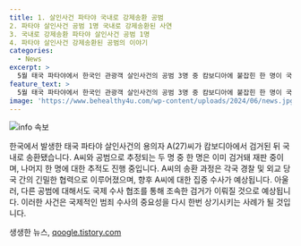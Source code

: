 ```yaml
---
title: 1. 살인사건 파타야 국내로 강제송환 공범
2. 파타야 살인사건 공범 1명 국내로 강제송환된 사연
3. 국내로 강제송환 파타야 살인사건 공범 1명
4. 파타야 살인사건 강제송환된 공범의 이야기
categories:
  - News
excerpt: >
  5월 태국 파타야에서 한국인 관광객 살인사건의 공범 3명 중 캄보디아에 붙잡힌 한 명이 국내로 송환됐다. 피의자 A(27)씨는 58일 만에 인천으로 강제 송환되었으며, 납치·살해 혐의를 받는다. 한국과 태국, 캄보디아 당국은 협조해 A씨의 송환을 이끌었으며, 태국 경찰과의 합동 수사회의 등을 통해 사건 진상을 밝히기 위해 노력했다. 또한, 다른 공범 B씨가 재판 중이며, 도피 중인 피의자 C씨에 대한 국제 수사가 예정되어 있다. A씨에 대한 집중 수사는 경남청 형사기동대를 중심으로 이루어질 예정이다.
feature_text: >
  5월 태국 파타야에서 한국인 관광객 살인사건의 공범 3명 중 캄보디아에 붙잡힌 한 명이 국내로 송환됐다. 피의자 A(27)씨는 58일 만에 인천으로 강제 송환되었으며, 납치·살해 혐의를 받는다. 한국과 태국, 캄보디아 당국은 협조해 A씨의 송환을 이끌었으며, 태국 경찰과의 합동 수사회의 등을 통해 사건 진상을 밝히기 위해 노력했다. 또한, 다른 공범 B씨가 재판 중이며, 도피 중인 피의자 C씨에 대한 국제 수사가 예정되어 있다. A씨에 대한 집중 수사는 경남청 형사기동대를 중심으로 이루어질 예정이다.
image: 'https://www.behealthy4u.com/wp-content/uploads/2024/06/news.jpg'
---
```


<p><img src="https://www.behealthy4u.com/wp-content/uploads/2024/06/news.jpg" alt="info 속보" /></p>

<p>한국에서 발생한 태국 파타야 살인사건의 용의자 A(27)씨가 캄보디아에서 검거된 뒤 국내로 송환됐습니다. A씨와 공범으로 추정되는 두 명 중 한 명은 이미 검거돼 재판 중이며, 나머지 한 명에 대한 추적도 진행 중입니다. A씨의 송환 과정은 각국 경찰 및 외교 당국 간의 긴밀한 협력으로 이루어졌으며, 향후 A씨에 대한 집중 수사가 예상됩니다. 아울러, 다른 공범에 대해서도 국제 수사 협조를 통해 조속한 검거가 이뤄질 것으로 예상됩니다. 이러한 사건은 국제적인 범죄 수사의 중요성을 다시 한번 상기시키는 사례가 될 것입니다.</p>
생생한 뉴스, <a href="https://qoogle.tistory.com" rel="dofollow">qoogle.tistory.com</a>


